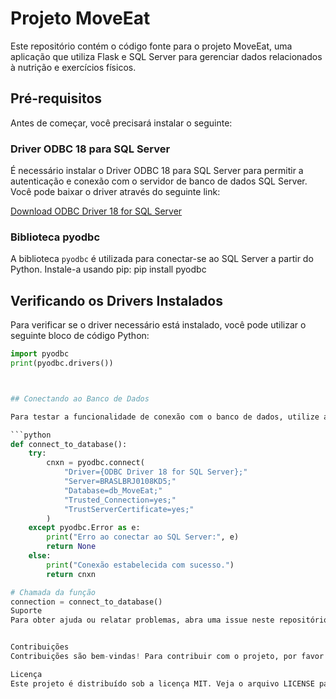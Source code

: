 # Projeto MoveEat

Este repositório contém o código fonte para o projeto MoveEat, uma aplicação que utiliza Flask e SQL Server para gerenciar dados relacionados à nutrição e exercícios físicos.

## Pré-requisitos

Antes de começar, você precisará instalar o seguinte:

### Driver ODBC 18 para SQL Server

É necessário instalar o Driver ODBC 18 para SQL Server para permitir a autenticação e conexão com o servidor de banco de dados SQL Server. Você pode baixar o driver através do seguinte link:

[Download ODBC Driver 18 for SQL Server](https://docs.microsoft.com/en-us/sql/connect/odbc/download-odbc-driver-for-sql-server)

### Biblioteca pyodbc

A biblioteca `pyodbc` é utilizada para conectar-se ao SQL Server a partir do Python. Instale-a usando pip:
pip install pyodbc



## Verificando os Drivers Instalados

Para verificar se o driver necessário está instalado, você pode utilizar o seguinte bloco de código Python:

```python
import pyodbc
print(pyodbc.drivers())



## Conectando ao Banco de Dados

Para testar a funcionalidade de conexão com o banco de dados, utilize a função connect_to_database definida abaixo:

```python
def connect_to_database():
    try:
        cnxn = pyodbc.connect(
            "Driver={ODBC Driver 18 for SQL Server};"
            "Server=BRASLBRJ0108KD5;"
            "Database=db_MoveEat;"
            "Trusted_Connection=yes;"
            "TrustServerCertificate=yes;"
        )
    except pyodbc.Error as e:
        print("Erro ao conectar ao SQL Server:", e)
        return None
    else:
        print("Conexão estabelecida com sucesso.")
        return cnxn

# Chamada da função
connection = connect_to_database()
Suporte
Para obter ajuda ou relatar problemas, abra uma issue neste repositório GitHub.


Contribuições
Contribuições são bem-vindas! Para contribuir com o projeto, por favor faça um fork do repositório e submeta um pull request com suas alterações.

Licença
Este projeto é distribuído sob a licença MIT. Veja o arquivo LICENSE para mais detalhes.




